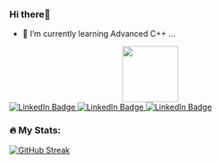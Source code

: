 ### Hi there👋

- 🌱 I’m currently learning Advanced C++ ...
<div id="header" align="center">
  <img src="https://media.giphy.com/media/M9gbBd9nbDrOTu1Mqx/giphy.gif" width="100"/>
</div>
<div id="badges">
  <a href="https://www.linkedin.com/in/aditya-kapse-b201a8220/">
    <img src="https://img.shields.io/badge/LinkedIn-blue?style=for-the-badge&logo=linkedin&logoColor=white" alt="LinkedIn Badge"/>
  </a>
    <a href="https://auth.geeksforgeeks.org/user/adityakapse0201">
    <img src="https://img.shields.io/badge/GreeksforGeeks-darkgreen?style=for-the-badge&logo=GeeksforGeeks&logoColor=white" alt="LinkedIn Badge"/>
  </a>
  </a>
    <a href="https://leetcode.com/adityakapse0201/">
    <img src="https://img.shields.io/badge/LeetCode-orange?style=for-the-badge&logo=LeetCode&logoColor=white" alt="LinkedIn Badge"/>
  </a>
  </div>

  ### :fire: My Stats:
  [![GitHub Streak](http://github-readme-streak-stats.herokuapp.com?user=Aditya9764&theme=dark&background=000000)](https://git.io/streak-stats)
  

<!--
**Aditya9764/Aditya9764** is a ✨ _special_ ✨ repository because its `README.md` (this file) appears on your GitHub profile.

Here are some ideas to get you started:

- 🔭 I’m currently working on ...
- 🌱 I’m currently learning ...
- 👯 I’m looking to collaborate on ...
- 🤔 I’m looking for help with ...
- 💬 Ask me about ...
- 📫 How to reach me: ...
- 😄 Pronouns: ...
- ⚡ Fun fact: ...
-->
